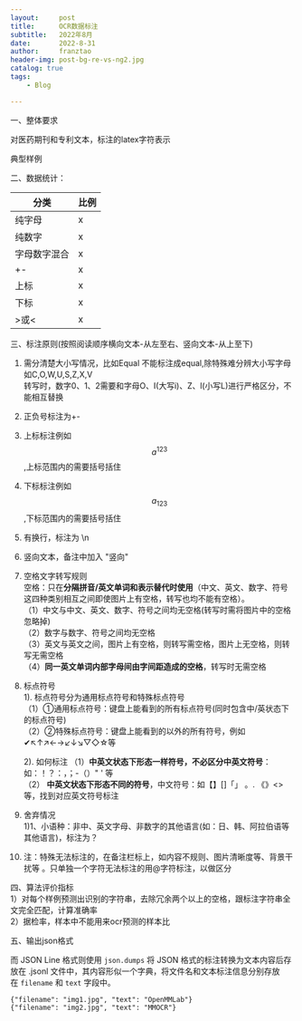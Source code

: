 ```yaml
---
layout:     post
title:      OCR数据标注
subtitle:   2022年8月
date:       2022-8-31
author:     franztao
header-img: post-bg-re-vs-ng2.jpg
catalog: true
tags:
    - Blog

---
```


一、整体要求

对医药期刊和专利文本，标注的latex字符表示

典型样例

二、数据统计：

| 分类     | 比例  |
| ------ | --- |
| 纯字母    | x   |
| 纯数字    | x   |
| 字母数字混合 | x   |
| +-     | x   |
| 上标     | x   |
| 下标     | x   |
| >或<    | x   |

三、标注原则(按照阅读顺序横向文本-从左至右、竖向文本-从上至下)  

1. 需分清楚大小写情况，比如Equal 不能标注成equal,除特殊难分辨大小写字母如C,O,W,U,S,Z,X,V  
   转写时，数字0、1、2需要和字母O、I(大写i)、Z、l(小写L)进行严格区分，不能相互替换  

2. 正负号标注为+-  

3. 上标标注例如 $$a^{123} $$,上标范围内的需要括号括住  

4. 下标标注例如 $$a_{123}$$,下标范围内的需要括号括住  

5. 有换行，标注为 \n  

6. 竖向文本，备注中加入 "竖向"  

7. 空格文字转写规则  
   空格：只在**分隔拼音/英文单词和表示替代时使用**（中文、英文、数字、符号这四种类别相互之间即使图片上有空格，转写也均不能有空格）。  
   （1）中文与中文、英文、数字、符号之间均无空格(转写时需将图片中的空格忽略掉)  
   （2）数字与数字、符号之间均无空格  
   （3）英文与英文之间，图片上有空格，则转写需空格，图片上无空格，则转写无需空格  
   （4）**同一英文单词内部字母间由字间距造成的空格**，转写时无需空格  

8. 标点符号  
      1). 标点符号分为通用标点符号和特殊标点符号  
      （1）①通用标点符号：键盘上能看到的所有标点符号(同时包含中/英状态下的标点符号)  
      （2）②特殊标点符号：键盘上能看到的以外的所有符号，例如✔↖↑↗←→↙↓↘▽◇☆等  
   
     2).  如何标注
      （1）**中英文状态下形态一样符号，不必区分中英文符号**：如：！？：，；-（）" ' 等  
      （2） **中英文状态下形态不同的符号**，中文符号：如【】[]「」 。. 《》<>等，找到对应英文符号标注  

9. 舍弃情况  
      1)1、小语种：非中、英文字母、非数字的其他语言(如：日、韩、阿拉伯语等其他语言)，标注为？  

10. 注：特殊无法标注的，在备注栏标上，如内容不规则、图片清晰度等、背景干扰等 。只单独一个字符无法标注的用@字符标注，以做区分

四、算法评价指标  
1）对每个样例预测出识别的字符串，去除冗余两个以上的空格，跟标注字符串全文完全匹配，计算准确率  
2）据检率，样本中不能用来ocr预测的样本比

五、输出json格式

而 JSON Line 格式则使用 `json.dumps` 将 JSON 格式的标注转换为文本内容后存放在 .jsonl 文件中，其内容形似一个字典，将文件名和文本标注信息分别存放在 `filename` 和 `text` 字段中。

```
{"filename": "img1.jpg", "text": "OpenMMLab"}
{"filename": "img2.jpg", "text": "MMOCR"}
```
